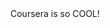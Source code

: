 <html>
  <head>
    <meta charset="utf-8">
    <title>Cursera is Cool!</title>
  </head>
  <body>
    Coursera is so COOL!
  </body>
</html>
